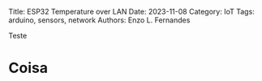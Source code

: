 Title: ESP32 Temperature over LAN
Date: 2023-11-08
Category: IoT
Tags: arduino, sensors, network
Authors: Enzo L. Fernandes

Teste

# Coisa
